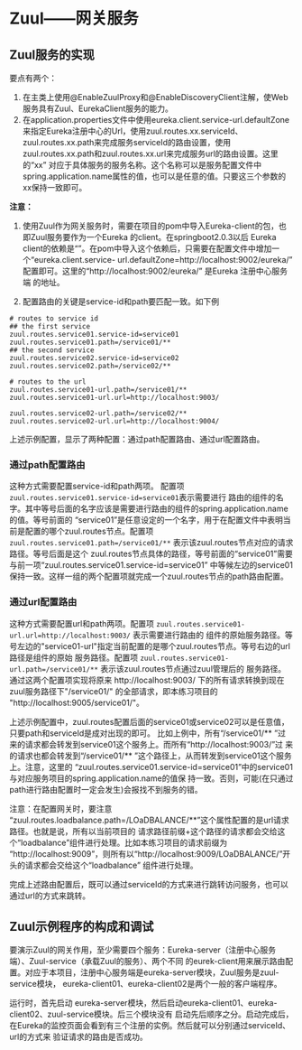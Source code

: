 # Zuul——网关服务

## Zuul服务的实现
要点有两个：
1. 在主类上使用@EnableZuulProxy和@EnableDiscoveryClient注解，使Web服务具有Zuul、EurekaClient服务的能力。
2. 在application.properties文件中使用eureka.client.service-url.defaultZone来指定Eureka注册中心的Url，使用zuul.routes.xx.serviceId、
zuul.routes.xx.path来完成服务serviceId的路由设置，使用zuul.routes.xx.path和zuul.routes.xx.url来完成服务url的路由设置。这里的“xx”
对应于具体服务的服务名称。这个名称可以是服务配置文件中spring.application.name属性的值，也可以是任意的值。只要这三个参数的xx保持一致即可。

**注意：** 
1. 使用Zuul作为网关服务时，需要在项目的pom中导入Eureka-client的包，也即Zuul服务要作为一个Eureka 的client。在springboot2.0.3以后
Eureka client的依赖是“”。在pom中导入这个依赖后，只需要在配置文件中增加一个“eureka.client.service-
url.defaultZone=http://localhost:9002/eureka/” 配置即可。这里的“http://localhost:9002/eureka/” 是Eureka 注册中心服务端
的地址。

2. 配置路由的关键是service-id和path要匹配一致。如下例

```
# routes to service id
## the first service
zuul.routes.service01.service-id=service01
zuul.routes.service01.path=/service01/**
## the second service
zuul.routes.service02.service-id=service02
zuul.routes.service02.path=/service02/**

# routes to the url
zuul.routes.service01-url.path=/service01/**
zuul.routes.service01-url.url=http://localhost:9003/

zuul.routes.service02-url.path=/service02/**
zuul.routes.service02-url.url=http://localhost:9004/
```

上述示例配置，显示了两种配置：通过path配置路由、通过url配置路由。

### 通过path配置路由

这种方式需要配置service-id和path两项。 配置项 ``` zuul.routes.service01.service-id=service01 ```表示需要进行
路由的组件的名字。其中等号后面的名字应该是需要进行路由的组件的spring.application.name的值。等号前面的
“service01”是任意设定的一个名字，用于在配置文件中表明当前是配置的哪个zuul.routes节点。配置项
 ```  zuul.routes.service01.path=/service01/** ``` 表示该zuul.routes节点对应的请求路径。等号后面是这个
 zuul.routes节点具体的路径，等号前面的“service01”需要与前一项“zuul.routes.service01.service-id=service01”
 中等候左边的service01保持一致。这样一组的两个配置项就完成一个zuul.routes节点的path路由配置。

### 通过url配置路由

这种方式需要配置url和path两项。配置项 ``` zuul.routes.service01-url.url=http://localhost:9003/ ``` 表示需要进行路由的
组件的原始服务路径。等号左边的"service01-url"指定当前配置的是哪个zuul.routes节点。等号右边的url路径是组件的原始
服务路径。配置项 ``` zuul.routes.service01-url.path=/service01/** ``` 表示该zuul.routes节点通过zuul管理后的
服务路径。通过这两个配置项实现将原来 http://localhost:9003/ 下的所有请求转换到现在zuul服务路径下"/service01/"
的全部请求，即本练习项目的 "http://localhost:9005/service01/"。

上述示例配置中，zuul.routes配置后面的service01或service02可以是任意值，只要path和serviceId是成对出现的即可。
比如上例中，所有“/service01/** ”过来的请求都会转发到service01这个服务上。而所有“http://localhost:9003/”过
来的请求也都会转发到“/service01/** ”这个路径上，从而转发到service01这个服务上。注意，这里的
“zuul.routes.service01.service-id=service01”中的service01与对应服务项目的spring.application.name的值保
持一致。否则，可能(在只通过path进行路由配置时一定会发生)会报找不到服务的错。

注意：在配置网关时，要注意
“zuul.routes.loadbalance.path=/LOaDBALANCE/**”这个属性配置的是url请求路径。也就是说，所有以当前项目的
请求路径前缀+这个路径的请求都会交给这个“loadbalance”组件进行处理。比如本练习项目的请求前缀为
“http://localhost:9009”，则所有以“http://localhost:9009/LOaDBALANCE/”开头的请求都会交给这个“loadbalance”
组件进行处理。

完成上述路由配置后，既可以通过serviceId的方式来进行跳转访问服务，也可以通过url的方式来跳转。

## Zuul示例程序的构成和调试
要演示Zuul的网关作用，至少需要四个服务：Eureka-server（注册中心服务端）、Zuul-service（承载Zuul的服务）、两个不同
的eurek-client用来展示路由配置。对应于本项目，注册中心服务端是eureka-server模块，Zuul服务是zuul-service模块，
eureka-client01、eureka-client02是两个一般的客户端程序。

运行时，首先启动 eureka-server模块，然后启动eureka-client01、eureka-client02、zuul-service模块。后三个模块没有
启动先后顺序之分。启动完成后，在Eureka的监控页面会看到有三个注册的实例。然后就可以分别通过serviceId、url的方式来
验证请求的路由是否成功。